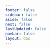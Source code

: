 ```yaml
---
footer: false
sidebar: false
aside: false
next: false
lastUpdated: false
navbar: false
layout: doc
---
```


<ChatLayout />
